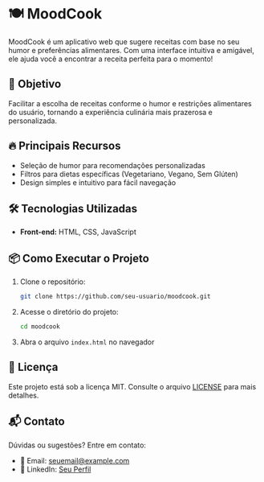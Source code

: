 # 🍽️ MoodCook

MoodCook é um aplicativo web que sugere receitas com base no seu humor e preferências alimentares. Com uma interface intuitiva e amigável, ele ajuda você a encontrar a receita perfeita para o momento!

## 🎯 Objetivo
Facilitar a escolha de receitas conforme o humor e restrições alimentares do usuário, tornando a experiência culinária mais prazerosa e personalizada.

## 🔥 Principais Recursos
- Seleção de humor para recomendações personalizadas
- Filtros para dietas específicas (Vegetariano, Vegano, Sem Glúten)
- Design simples e intuitivo para fácil navegação

## 🛠️ Tecnologias Utilizadas
- **Front-end:** HTML, CSS, JavaScript

## 📦 Como Executar o Projeto
1. Clone o repositório:
   ```bash
   git clone https://github.com/seu-usuario/moodcook.git
   ```
2. Acesse o diretório do projeto:
   ```bash
   cd moodcook
   ```
3. Abra o arquivo `index.html` no navegador

## 📄 Licença
Este projeto está sob a licença MIT. Consulte o arquivo [LICENSE](LICENSE) para mais detalhes.

## 📬 Contato
Dúvidas ou sugestões? Entre em contato:
- 📧 Email: seuemail@example.com
- 💼 LinkedIn: [Seu Perfil](https://www.linkedin.com/in/seu-perfil)
